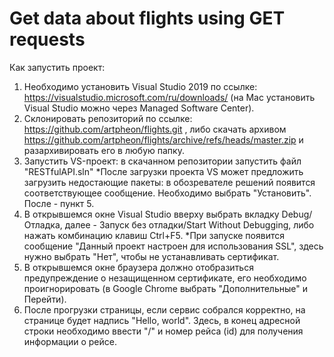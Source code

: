 # Get data about flights using GET requests

Как запустить проект:

1) Необходимо установить Visual Studio 2019 по ссылке: https://visualstudio.microsoft.com/ru/downloads/ (на Mac установить Visual Studio можно через Managed Software Center).
2) Склонировать репозиторий по ссылке: https://github.com/artpheon/flights.git , либо скачать архивом https://github.com/artpheon/flights/archive/refs/heads/master.zip и разархивировать его в любую папку.
3) Запустить VS-проект: в скачанном репозитории запустить файл "RESTfulAPI.sln"
*После загрузки проекта VS может предложить загрузить недостающие пакеты: в обозревателе решений появится соответствующее сообщение. Необходимо выбрать "Установить". После - пункт 5.
5) В открывшемся окне Visual Studio вверху выбрать вкладку Debug/Отладка, далее - Запуск без отладки/Start Without Debugging, либо нажать комбинацию клавиш Ctrl+F5.
*При  запуске появится сообщение "Данный проект настроен для использования SSL", здесь нужно выбрать "Нет", чтобы не устанавливать сертификат.
7) В открывшемся окне браузера должно отобразиться предупреждение о незащищенном сертификате, его необходимо проигнорировать (в Google Chrome выбрать "Дополнительные" и Перейти).
8) После прогрузки страницы, если сервис собрался корректно, на странице будет надпись "Hello, world". Здесь, в конец адресной строки необходимо ввести "/" и номер рейса (id) для получения информации о рейсе.
